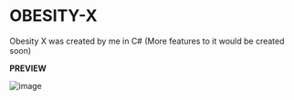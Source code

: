 # OBESITY-X
Obesity X was created by me in C# (More features to it would be created soon)

**PREVIEW**

![image](https://user-images.githubusercontent.com/93004403/158067512-08143701-db16-4052-908b-130b53cc451c.png)
